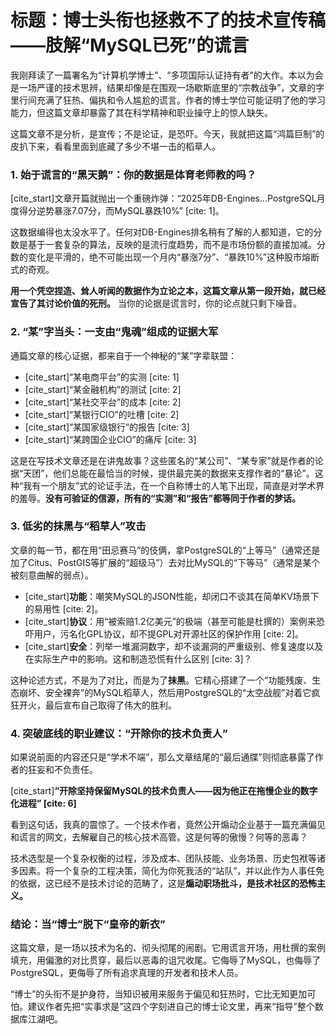 # 标题：博士头衔也拯救不了的技术宣传稿——肢解“MySQL已死”的谎言

我刚拜读了一篇署名为“计算机学博士”、“多项国际认证持有者”的大作。本以为会是一场严谨的技术思辨，结果却像是在围观一场歇斯底里的“宗教战争”，文章的字里行间充满了狂热、偏执和令人尴尬的谎言。作者的博士学位可能证明了他的学习能力，但这篇文章却暴露了其在科学精神和职业操守上的惊人缺失。

这篇文章不是分析，是宣传；不是论证，是恐吓。今天，我就把这篇“鸿篇巨制”的皮扒下来，看看里面到底藏了多少不堪一击的稻草人。

### 1. 始于谎言的“黑天鹅”：你的数据是体育老师教的吗？

[cite_start]文章开篇就抛出一个重磅炸弹：“2025年DB-Engines...PostgreSQL月度得分逆势暴涨7.07分，而MySQL暴跌10%” [cite: 1]。

这数据编得也太没水平了。任何对DB-Engines排名稍有了解的人都知道，它的分数是基于一套复杂的算法，反映的是流行度趋势，而不是市场份额的直接加减。分数的变化是平滑的，绝不可能出现一个月内“暴涨7分”、“暴跌10%”这种股市熔断式的奇观。

**用一个凭空捏造、耸人听闻的数据作为立论之本，这篇文章从第一段开始，就已经宣告了其讨论价值的死刑。** 当你的论据是谎言时，你的论点就只剩下噪音。

### 2. “某”字当头：一支由“鬼魂”组成的证据大军

通篇文章的核心证据，都来自于一个神秘的“某”字辈联盟：
* [cite_start]“某电商平台”的实测 [cite: 1]
* [cite_start]“某金融机构”的测试 [cite: 2]
* [cite_start]“某社交平台”的成本 [cite: 2]
* [cite_start]“某银行CIO”的吐槽 [cite: 2]
* [cite_start]“某国家级银行”的报告 [cite: 3]
* [cite_start]“某跨国企业CIO”的痛斥 [cite: 3]

这是在写技术文章还是在讲鬼故事？这些匿名的“某公司”、“某专家”就是作者的论据“天团”，他们总能在最恰当的时候，提供最完美的数据来支撑作者的“暴论”。这种“我有一个朋友”式的论证手法，在一个自称博士的人笔下出现，简直是对学术界的羞辱。**没有可验证的信源，所有的“实测”和“报告”都等同于作者的梦话。**

### 3. 低劣的抹黑与“稻草人”攻击

文章的每一节，都在用“田忌赛马”的伎俩，拿PostgreSQL的“上等马”（通常还是加了Citus、PostGIS等扩展的“超级马”）去对比MySQL的“下等马”（通常是某个被刻意曲解的弱点）。

* [cite_start]**功能**：嘲笑MySQL的JSON性能，却闭口不谈其在简单KV场景下的易用性 [cite: 2]。
* [cite_start]**协议**：用“被索赔1.2亿美元”的极端（甚至可能是杜撰的）案例来恐吓用户，污名化GPL协议，却不提GPL对开源社区的保护作用 [cite: 2]。
* [cite_start]**安全**：列举一堆漏洞数字，却不谈漏洞的严重级别、修复速度以及在实际生产中的影响。这和制造恐慌有什么区别 [cite: 3]？

这种论述方式，不是为了对比，而是为了**抹黑**。它精心搭建了一个“功能残废、生态崩坏、安全裸奔”的MySQL稻草人，然后用PostgreSQL的“太空战舰”对着它疯狂开火，最后宣布自己取得了伟大的胜利。

### 4. 突破底线的职业建议：“开除你的技术负责人”

如果说前面的内容还只是“学术不端”，那么文章结尾的“最后通牒”则彻底暴露了作者的狂妄和不负责任。

[cite_start]**“开除坚持保留MySQL的技术负责人——因为他正在拖慢企业的数字化进程” [cite: 6]**

看到这句话，我真的震惊了。一个技术作者，竟然公开煽动企业基于一篇充满偏见和谎言的网文，去解雇自己的核心技术高管。这是何等的傲慢？何等的恶毒？

技术选型是一个复杂权衡的过程，涉及成本、团队技能、业务场景、历史包袱等诸多因素。将一个复杂的工程决策，简化为你死我活的“站队”，并以此作为人事任免的依据，这已经不是技术讨论的范畴了，这是**煽动职场批斗，是技术社区的恐怖主义。**

### 结论：当“博士”脱下“皇帝的新衣”

这篇文章，是一场以技术为名的、彻头彻尾的闹剧。它用谎言开场，用杜撰的案例填充，用偏激的对比贯穿，最后以恶毒的诅咒收尾。它侮辱了MySQL，也侮辱了PostgreSQL，更侮辱了所有追求真理的开发者和技术人员。

“博士”的头衔不是护身符，当知识被用来服务于偏见和狂热时，它比无知更加可怕。建议作者先把“实事求是”这四个字刻进自己的博士论文里，再来“指导”整个数据库江湖吧。
